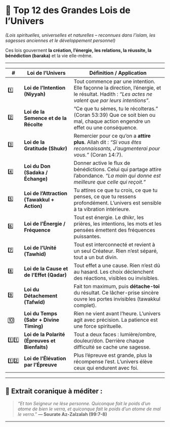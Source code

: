 

# 🌌 **Top 12 des Grandes Lois de l’Univers**

*(Lois spirituelles, universelles et naturelles – reconnues dans l’islam, les sagesses anciennes et le développement personnel)*

Ces lois gouvernent **la création, l’énergie, les relations, la réussite, la bénédiction (baraka)** et la vie elle-même.

---

| **#**  | **Loi de l’Univers**                           | **Définition / Application**                                                                                                                      |
| ------ | ---------------------------------------------- | ------------------------------------------------------------------------------------------------------------------------------------------------- |
| 1️⃣    | **Loi de l’Intention (Niyyah)**                | Tout commence par une intention. Elle façonne la direction, l’énergie, et le résultat. Hadith : *“Les actes ne valent que par leurs intentions”*. |
| 2️⃣    | **Loi de la Semence et de la Récolte**         | “Ce que tu sèmes, tu le récolteras.” (Coran 53:39) Que ce soit bien ou mal, chaque action engendre un effet ou une conséquence.                   |
| 3️⃣    | **Loi de la Gratitude (Shukr)**                | Remercier pour ce qu’on a **attire plus**. Allah dit : *“Si vous êtes reconnaissants, J’augmenterai pour vous.”* (Coran 14:7).                    |
| 4️⃣    | **Loi du Don (Sadaka / Échange)**              | Donner active le flux de bénédictions. Celui qui partage attire l’abondance. *“La main qui donne est meilleure que celle qui reçoit.”*            |
| 5️⃣    | **Loi de l’Attraction (Tawakkul + Action)**    | Tu attires ce que tu crois, ce que tu penses, ce que tu ressens profondément. L’univers est sensible à ta vibration intérieure.                   |
| 6️⃣    | **Loi de l’Énergie / Fréquence**               | Tout est énergie. Le dhikr, les prières, les intentions, les mots et les pensées émettent des fréquences puissantes.                              |
| 7️⃣    | **Loi de l’Unité (Tawhid)**                    | Tout est interconnecté et revient à un seul Créateur. Rien n’est séparé, tout a un but divin.                                                     |
| 8️⃣    | **Loi de la Cause et de l’Effet (Qadar)**      | Tout effet a une cause. Rien n’est dû au hasard. Les choix déclenchent des réactions, visibles ou invisibles.                                     |
| 9️⃣    | **Loi du Détachement (Tafwīd)**                | Fait ton maximum, puis **détache-toi** du résultat. Ce lâcher-prise sincère ouvre les portes invisibles (tawakkul complet).                       |
| 🔟     | **Loi du Temps (Sabr + Divine Timing)**        | Rien ne vient avant l’heure. L’univers agit avec précision. La patience est une force spirituelle.                                                |
| 1️⃣1️⃣ | **Loi de la Polarité (Épreuves et Bienfaits)** | Tout a deux faces : lumière/ombre, douleur/don. Derrière chaque difficulté se cache une sagesse.                                                  |
| 1️⃣2️⃣ | **Loi de l’Élévation par l’Épreuve**           | Plus l’épreuve est grande, plus la récompense l’est. L’univers élève ceux qui endurent avec foi.                                                  |

---

## 📖 Extrait coranique à méditer :

> *“Et ton Seigneur ne lèse personne. Quiconque fait le poids d’un atome de bien le verra, et quiconque fait le poids d’un atome de mal le verra.”*
> **— Sourate Az-Zalzalah (99:7-8)**

---
